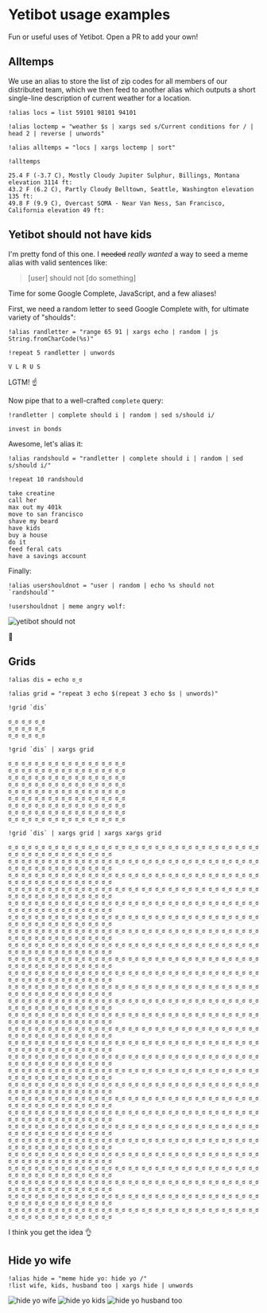 # Yetibot usage examples

Fun or useful uses of Yetibot. Open a PR to add your own!

## Alltemps

We use an alias to store the list of zip codes for all members of our
distributed team, which we then feed to another alias which outputs a short
single-line description of current weather for a location.

```
!alias locs = list 59101 98101 94101

!alias loctemp = "weather $s | xargs sed s/Current conditions for / | head 2 | reverse | unwords"

!alias alltemps = "locs | xargs loctemp | sort"

!alltemps

25.4 F (-3.7 C), Mostly Cloudy Jupiter Sulphur, Billings, Montana elevation 3114 ft:
43.2 F (6.2 C), Partly Cloudy Belltown, Seattle, Washington elevation 135 ft:
49.8 F (9.9 C), Overcast SOMA - Near Van Ness, San Francisco, California elevation 49 ft:
```

## Yetibot should not have kids

I'm pretty fond of this one. I ~~needed~~ *really wanted* a way to seed a meme
alias with valid sentences like:

> [user] should not [do something]

Time for some Google Complete, JavaScript, and a few aliases!

First, we need a random letter to seed Google Complete with, for ultimate
variety of "shoulds":

```
!alias randletter = "range 65 91 | xargs echo | random | js String.fromCharCode(%s)"

!repeat 5 randletter | unwords

V L R U S
```

LGTM! ☝️

Now pipe that to a well-crafted `complete` query:

```
!randletter | complete should i | random | sed s/should i/

invest in bonds
```

Awesome, let's alias it:

```
!alias randshould = "randletter | complete should i | random | sed s/should i/"

!repeat 10 randshould

take creatine
call her
max out my 401k
move to san francisco
shave my beard
have kids
buy a house
do it
feed feral cats
have a savings account
```

Finally:

```
!alias usershouldnot = "user | random | echo %s should not `randshould`"

!usershouldnot | meme angry wolf:
```

![yetibot should not](http://i.imgflip.com/wx53f.jpg)

👏

## Grids

```
!alias dis = echo ಠ_ಠ

!alias grid = "repeat 3 echo $(repeat 3 echo $s | unwords)"

!grid `dis`

ಠ_ಠ ಠ_ಠ ಠ_ಠ
ಠ_ಠ ಠ_ಠ ಠ_ಠ
ಠ_ಠ ಠ_ಠ ಠ_ಠ

!grid `dis` | xargs grid

ಠ_ಠ ಠ_ಠ ಠ_ಠ ಠ_ಠ ಠ_ಠ ಠ_ಠ ಠ_ಠ ಠ_ಠ ಠ_ಠ
ಠ_ಠ ಠ_ಠ ಠ_ಠ ಠ_ಠ ಠ_ಠ ಠ_ಠ ಠ_ಠ ಠ_ಠ ಠ_ಠ
ಠ_ಠ ಠ_ಠ ಠ_ಠ ಠ_ಠ ಠ_ಠ ಠ_ಠ ಠ_ಠ ಠ_ಠ ಠ_ಠ
ಠ_ಠ ಠ_ಠ ಠ_ಠ ಠ_ಠ ಠ_ಠ ಠ_ಠ ಠ_ಠ ಠ_ಠ ಠ_ಠ
ಠ_ಠ ಠ_ಠ ಠ_ಠ ಠ_ಠ ಠ_ಠ ಠ_ಠ ಠ_ಠ ಠ_ಠ ಠ_ಠ
ಠ_ಠ ಠ_ಠ ಠ_ಠ ಠ_ಠ ಠ_ಠ ಠ_ಠ ಠ_ಠ ಠ_ಠ ಠ_ಠ
ಠ_ಠ ಠ_ಠ ಠ_ಠ ಠ_ಠ ಠ_ಠ ಠ_ಠ ಠ_ಠ ಠ_ಠ ಠ_ಠ
ಠ_ಠ ಠ_ಠ ಠ_ಠ ಠ_ಠ ಠ_ಠ ಠ_ಠ ಠ_ಠ ಠ_ಠ ಠ_ಠ
ಠ_ಠ ಠ_ಠ ಠ_ಠ ಠ_ಠ ಠ_ಠ ಠ_ಠ ಠ_ಠ ಠ_ಠ ಠ_ಠ

!grid `dis` | xargs grid | xargs xargs grid

ಠ_ಠ ಠ_ಠ ಠ_ಠ ಠ_ಠ ಠ_ಠ ಠ_ಠ ಠ_ಠ ಠ_ಠ ಠ_ಠ ಠ_ಠ ಠ_ಠ ಠ_ಠ ಠ_ಠ ಠ_ಠ ಠ_ಠ ಠ_ಠ ಠ_ಠ ಠ_ಠ ಠ_ಠ ಠ_ಠ ಠ_ಠ ಠ_ಠ ಠ_ಠ ಠ_ಠ ಠ_ಠ ಠ_ಠ ಠ_ಠ
ಠ_ಠ ಠ_ಠ ಠ_ಠ ಠ_ಠ ಠ_ಠ ಠ_ಠ ಠ_ಠ ಠ_ಠ ಠ_ಠ ಠ_ಠ ಠ_ಠ ಠ_ಠ ಠ_ಠ ಠ_ಠ ಠ_ಠ ಠ_ಠ ಠ_ಠ ಠ_ಠ ಠ_ಠ ಠ_ಠ ಠ_ಠ ಠ_ಠ ಠ_ಠ ಠ_ಠ ಠ_ಠ ಠ_ಠ ಠ_ಠ
ಠ_ಠ ಠ_ಠ ಠ_ಠ ಠ_ಠ ಠ_ಠ ಠ_ಠ ಠ_ಠ ಠ_ಠ ಠ_ಠ ಠ_ಠ ಠ_ಠ ಠ_ಠ ಠ_ಠ ಠ_ಠ ಠ_ಠ ಠ_ಠ ಠ_ಠ ಠ_ಠ ಠ_ಠ ಠ_ಠ ಠ_ಠ ಠ_ಠ ಠ_ಠ ಠ_ಠ ಠ_ಠ ಠ_ಠ ಠ_ಠ
ಠ_ಠ ಠ_ಠ ಠ_ಠ ಠ_ಠ ಠ_ಠ ಠ_ಠ ಠ_ಠ ಠ_ಠ ಠ_ಠ ಠ_ಠ ಠ_ಠ ಠ_ಠ ಠ_ಠ ಠ_ಠ ಠ_ಠ ಠ_ಠ ಠ_ಠ ಠ_ಠ ಠ_ಠ ಠ_ಠ ಠ_ಠ ಠ_ಠ ಠ_ಠ ಠ_ಠ ಠ_ಠ ಠ_ಠ ಠ_ಠ
ಠ_ಠ ಠ_ಠ ಠ_ಠ ಠ_ಠ ಠ_ಠ ಠ_ಠ ಠ_ಠ ಠ_ಠ ಠ_ಠ ಠ_ಠ ಠ_ಠ ಠ_ಠ ಠ_ಠ ಠ_ಠ ಠ_ಠ ಠ_ಠ ಠ_ಠ ಠ_ಠ ಠ_ಠ ಠ_ಠ ಠ_ಠ ಠ_ಠ ಠ_ಠ ಠ_ಠ ಠ_ಠ ಠ_ಠ ಠ_ಠ
ಠ_ಠ ಠ_ಠ ಠ_ಠ ಠ_ಠ ಠ_ಠ ಠ_ಠ ಠ_ಠ ಠ_ಠ ಠ_ಠ ಠ_ಠ ಠ_ಠ ಠ_ಠ ಠ_ಠ ಠ_ಠ ಠ_ಠ ಠ_ಠ ಠ_ಠ ಠ_ಠ ಠ_ಠ ಠ_ಠ ಠ_ಠ ಠ_ಠ ಠ_ಠ ಠ_ಠ ಠ_ಠ ಠ_ಠ ಠ_ಠ
ಠ_ಠ ಠ_ಠ ಠ_ಠ ಠ_ಠ ಠ_ಠ ಠ_ಠ ಠ_ಠ ಠ_ಠ ಠ_ಠ ಠ_ಠ ಠ_ಠ ಠ_ಠ ಠ_ಠ ಠ_ಠ ಠ_ಠ ಠ_ಠ ಠ_ಠ ಠ_ಠ ಠ_ಠ ಠ_ಠ ಠ_ಠ ಠ_ಠ ಠ_ಠ ಠ_ಠ ಠ_ಠ ಠ_ಠ ಠ_ಠ
ಠ_ಠ ಠ_ಠ ಠ_ಠ ಠ_ಠ ಠ_ಠ ಠ_ಠ ಠ_ಠ ಠ_ಠ ಠ_ಠ ಠ_ಠ ಠ_ಠ ಠ_ಠ ಠ_ಠ ಠ_ಠ ಠ_ಠ ಠ_ಠ ಠ_ಠ ಠ_ಠ ಠ_ಠ ಠ_ಠ ಠ_ಠ ಠ_ಠ ಠ_ಠ ಠ_ಠ ಠ_ಠ ಠ_ಠ ಠ_ಠ
ಠ_ಠ ಠ_ಠ ಠ_ಠ ಠ_ಠ ಠ_ಠ ಠ_ಠ ಠ_ಠ ಠ_ಠ ಠ_ಠ ಠ_ಠ ಠ_ಠ ಠ_ಠ ಠ_ಠ ಠ_ಠ ಠ_ಠ ಠ_ಠ ಠ_ಠ ಠ_ಠ ಠ_ಠ ಠ_ಠ ಠ_ಠ ಠ_ಠ ಠ_ಠ ಠ_ಠ ಠ_ಠ ಠ_ಠ ಠ_ಠ
ಠ_ಠ ಠ_ಠ ಠ_ಠ ಠ_ಠ ಠ_ಠ ಠ_ಠ ಠ_ಠ ಠ_ಠ ಠ_ಠ ಠ_ಠ ಠ_ಠ ಠ_ಠ ಠ_ಠ ಠ_ಠ ಠ_ಠ ಠ_ಠ ಠ_ಠ ಠ_ಠ ಠ_ಠ ಠ_ಠ ಠ_ಠ ಠ_ಠ ಠ_ಠ ಠ_ಠ ಠ_ಠ ಠ_ಠ ಠ_ಠ
ಠ_ಠ ಠ_ಠ ಠ_ಠ ಠ_ಠ ಠ_ಠ ಠ_ಠ ಠ_ಠ ಠ_ಠ ಠ_ಠ ಠ_ಠ ಠ_ಠ ಠ_ಠ ಠ_ಠ ಠ_ಠ ಠ_ಠ ಠ_ಠ ಠ_ಠ ಠ_ಠ ಠ_ಠ ಠ_ಠ ಠ_ಠ ಠ_ಠ ಠ_ಠ ಠ_ಠ ಠ_ಠ ಠ_ಠ ಠ_ಠ
ಠ_ಠ ಠ_ಠ ಠ_ಠ ಠ_ಠ ಠ_ಠ ಠ_ಠ ಠ_ಠ ಠ_ಠ ಠ_ಠ ಠ_ಠ ಠ_ಠ ಠ_ಠ ಠ_ಠ ಠ_ಠ ಠ_ಠ ಠ_ಠ ಠ_ಠ ಠ_ಠ ಠ_ಠ ಠ_ಠ ಠ_ಠ ಠ_ಠ ಠ_ಠ ಠ_ಠ ಠ_ಠ ಠ_ಠ ಠ_ಠ
ಠ_ಠ ಠ_ಠ ಠ_ಠ ಠ_ಠ ಠ_ಠ ಠ_ಠ ಠ_ಠ ಠ_ಠ ಠ_ಠ ಠ_ಠ ಠ_ಠ ಠ_ಠ ಠ_ಠ ಠ_ಠ ಠ_ಠ ಠ_ಠ ಠ_ಠ ಠ_ಠ ಠ_ಠ ಠ_ಠ ಠ_ಠ ಠ_ಠ ಠ_ಠ ಠ_ಠ ಠ_ಠ ಠ_ಠ ಠ_ಠ
ಠ_ಠ ಠ_ಠ ಠ_ಠ ಠ_ಠ ಠ_ಠ ಠ_ಠ ಠ_ಠ ಠ_ಠ ಠ_ಠ ಠ_ಠ ಠ_ಠ ಠ_ಠ ಠ_ಠ ಠ_ಠ ಠ_ಠ ಠ_ಠ ಠ_ಠ ಠ_ಠ ಠ_ಠ ಠ_ಠ ಠ_ಠ ಠ_ಠ ಠ_ಠ ಠ_ಠ ಠ_ಠ ಠ_ಠ ಠ_ಠ
ಠ_ಠ ಠ_ಠ ಠ_ಠ ಠ_ಠ ಠ_ಠ ಠ_ಠ ಠ_ಠ ಠ_ಠ ಠ_ಠ ಠ_ಠ ಠ_ಠ ಠ_ಠ ಠ_ಠ ಠ_ಠ ಠ_ಠ ಠ_ಠ ಠ_ಠ ಠ_ಠ ಠ_ಠ ಠ_ಠ ಠ_ಠ ಠ_ಠ ಠ_ಠ ಠ_ಠ ಠ_ಠ ಠ_ಠ ಠ_ಠ
ಠ_ಠ ಠ_ಠ ಠ_ಠ ಠ_ಠ ಠ_ಠ ಠ_ಠ ಠ_ಠ ಠ_ಠ ಠ_ಠ ಠ_ಠ ಠ_ಠ ಠ_ಠ ಠ_ಠ ಠ_ಠ ಠ_ಠ ಠ_ಠ ಠ_ಠ ಠ_ಠ ಠ_ಠ ಠ_ಠ ಠ_ಠ ಠ_ಠ ಠ_ಠ ಠ_ಠ ಠ_ಠ ಠ_ಠ ಠ_ಠ
ಠ_ಠ ಠ_ಠ ಠ_ಠ ಠ_ಠ ಠ_ಠ ಠ_ಠ ಠ_ಠ ಠ_ಠ ಠ_ಠ ಠ_ಠ ಠ_ಠ ಠ_ಠ ಠ_ಠ ಠ_ಠ ಠ_ಠ ಠ_ಠ ಠ_ಠ ಠ_ಠ ಠ_ಠ ಠ_ಠ ಠ_ಠ ಠ_ಠ ಠ_ಠ ಠ_ಠ ಠ_ಠ ಠ_ಠ ಠ_ಠ
ಠ_ಠ ಠ_ಠ ಠ_ಠ ಠ_ಠ ಠ_ಠ ಠ_ಠ ಠ_ಠ ಠ_ಠ ಠ_ಠ ಠ_ಠ ಠ_ಠ ಠ_ಠ ಠ_ಠ ಠ_ಠ ಠ_ಠ ಠ_ಠ ಠ_ಠ ಠ_ಠ ಠ_ಠ ಠ_ಠ ಠ_ಠ ಠ_ಠ ಠ_ಠ ಠ_ಠ ಠ_ಠ ಠ_ಠ ಠ_ಠ
ಠ_ಠ ಠ_ಠ ಠ_ಠ ಠ_ಠ ಠ_ಠ ಠ_ಠ ಠ_ಠ ಠ_ಠ ಠ_ಠ ಠ_ಠ ಠ_ಠ ಠ_ಠ ಠ_ಠ ಠ_ಠ ಠ_ಠ ಠ_ಠ ಠ_ಠ ಠ_ಠ ಠ_ಠ ಠ_ಠ ಠ_ಠ ಠ_ಠ ಠ_ಠ ಠ_ಠ ಠ_ಠ ಠ_ಠ ಠ_ಠ
ಠ_ಠ ಠ_ಠ ಠ_ಠ ಠ_ಠ ಠ_ಠ ಠ_ಠ ಠ_ಠ ಠ_ಠ ಠ_ಠ ಠ_ಠ ಠ_ಠ ಠ_ಠ ಠ_ಠ ಠ_ಠ ಠ_ಠ ಠ_ಠ ಠ_ಠ ಠ_ಠ ಠ_ಠ ಠ_ಠ ಠ_ಠ ಠ_ಠ ಠ_ಠ ಠ_ಠ ಠ_ಠ ಠ_ಠ ಠ_ಠ
ಠ_ಠ ಠ_ಠ ಠ_ಠ ಠ_ಠ ಠ_ಠ ಠ_ಠ ಠ_ಠ ಠ_ಠ ಠ_ಠ ಠ_ಠ ಠ_ಠ ಠ_ಠ ಠ_ಠ ಠ_ಠ ಠ_ಠ ಠ_ಠ ಠ_ಠ ಠ_ಠ ಠ_ಠ ಠ_ಠ ಠ_ಠ ಠ_ಠ ಠ_ಠ ಠ_ಠ ಠ_ಠ ಠ_ಠ ಠ_ಠ
ಠ_ಠ ಠ_ಠ ಠ_ಠ ಠ_ಠ ಠ_ಠ ಠ_ಠ ಠ_ಠ ಠ_ಠ ಠ_ಠ ಠ_ಠ ಠ_ಠ ಠ_ಠ ಠ_ಠ ಠ_ಠ ಠ_ಠ ಠ_ಠ ಠ_ಠ ಠ_ಠ ಠ_ಠ ಠ_ಠ ಠ_ಠ ಠ_ಠ ಠ_ಠ ಠ_ಠ ಠ_ಠ ಠ_ಠ ಠ_ಠ
ಠ_ಠ ಠ_ಠ ಠ_ಠ ಠ_ಠ ಠ_ಠ ಠ_ಠ ಠ_ಠ ಠ_ಠ ಠ_ಠ ಠ_ಠ ಠ_ಠ ಠ_ಠ ಠ_ಠ ಠ_ಠ ಠ_ಠ ಠ_ಠ ಠ_ಠ ಠ_ಠ ಠ_ಠ ಠ_ಠ ಠ_ಠ ಠ_ಠ ಠ_ಠ ಠ_ಠ ಠ_ಠ ಠ_ಠ ಠ_ಠ
ಠ_ಠ ಠ_ಠ ಠ_ಠ ಠ_ಠ ಠ_ಠ ಠ_ಠ ಠ_ಠ ಠ_ಠ ಠ_ಠ ಠ_ಠ ಠ_ಠ ಠ_ಠ ಠ_ಠ ಠ_ಠ ಠ_ಠ ಠ_ಠ ಠ_ಠ ಠ_ಠ ಠ_ಠ ಠ_ಠ ಠ_ಠ ಠ_ಠ ಠ_ಠ ಠ_ಠ ಠ_ಠ ಠ_ಠ ಠ_ಠ
ಠ_ಠ ಠ_ಠ ಠ_ಠ ಠ_ಠ ಠ_ಠ ಠ_ಠ ಠ_ಠ ಠ_ಠ ಠ_ಠ ಠ_ಠ ಠ_ಠ ಠ_ಠ ಠ_ಠ ಠ_ಠ ಠ_ಠ ಠ_ಠ ಠ_ಠ ಠ_ಠ ಠ_ಠ ಠ_ಠ ಠ_ಠ ಠ_ಠ ಠ_ಠ ಠ_ಠ ಠ_ಠ ಠ_ಠ ಠ_ಠ
ಠ_ಠ ಠ_ಠ ಠ_ಠ ಠ_ಠ ಠ_ಠ ಠ_ಠ ಠ_ಠ ಠ_ಠ ಠ_ಠ ಠ_ಠ ಠ_ಠ ಠ_ಠ ಠ_ಠ ಠ_ಠ ಠ_ಠ ಠ_ಠ ಠ_ಠ ಠ_ಠ ಠ_ಠ ಠ_ಠ ಠ_ಠ ಠ_ಠ ಠ_ಠ ಠ_ಠ ಠ_ಠ ಠ_ಠ ಠ_ಠ
ಠ_ಠ ಠ_ಠ ಠ_ಠ ಠ_ಠ ಠ_ಠ ಠ_ಠ ಠ_ಠ ಠ_ಠ ಠ_ಠ ಠ_ಠ ಠ_ಠ ಠ_ಠ ಠ_ಠ ಠ_ಠ ಠ_ಠ ಠ_ಠ ಠ_ಠ ಠ_ಠ ಠ_ಠ ಠ_ಠ ಠ_ಠ ಠ_ಠ ಠ_ಠ ಠ_ಠ ಠ_ಠ ಠ_ಠ ಠ_ಠ
```

I think you get the idea :ok_hand:

## Hide yo wife

```
!alias hide = "meme hide yo: hide yo /"
!list wife, kids, husband too | xargs hide | unwords
```

![hide yo wife](http://i.imgflip.com/wx1cd.jpg "hide yo wife")
![hide yo kids](http://i.imgflip.com/wx1cb.jpg "hide yo kids")
![hide yo husband too](http://i.imgflip.com/wx1cc.jpg "hide yo husband too")
